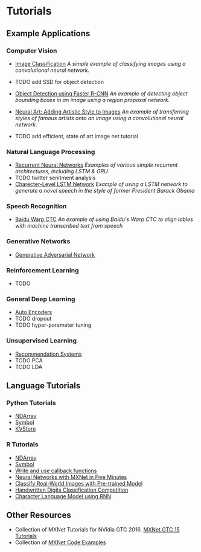 # Tutorials

## Example Applications

### Computer Vision

- [Image Classification](http://mxnet.io/tutorials/computer_vision/image_classification.html) 
*A simple example of classifying images using a convolutional neural network.*

- TODO add SSD for object detection

- [Object Detection using Faster R-CNN](http://mxnet.io/tutorials/computer_vision/detection.html)
*An example of detecting object bounding boxes in an image using a region proposal network.*

- [Neural Art: Adding Artistic Style to Images](http://mxnet.io/tutorials/computer_vision/neural_art.html)
*An example of transferring styles of famous artists onto an image using a convolutional neural network.*

- TODO add efficient, state of art image net tutorial

### Natural Language Processing

- [Recurrent Neural Networks](http://mxnet.io/tutorials/nlp/rnn.html)
*Examples of various simple recurrent architectures, including LSTM & GRU*
- TODO twitter senitment analysis
- [Charecter-Level LSTM Network](https://github.com/dmlc/mxnet-notebooks/blob/master/python/tutorials/char_lstm.ipynb)
*Example of using a LSTM network to generate a novel speech in the style of former President Barack Obama*

### Speech Recognition

- [Baidu Warp CTC](http://mxnet.io/tutorials/speech_recognition/baidu_warp_ctc.html)
*An example of using Baidu's Warp CTC to align lables with machine transcribed text from speech*

### Generative Networks

- [Generative Adversarial Network](http://mxnet.io/tutorials/unsupervised_learning/gan.html)

### Reinforcement Learning

- TODO

### General Deep Learning

- [Auto Encoders](http://mxnet.io/tutorials/unsupervised_learning/auto_encoders.html)
- TODO dropout
- TODO hyper-parameter tuning

### Unsupervised Learning

- [Recommendation Systems](http://mxnet.io/tutorials/general_ml/recommendation_systems.html)
- TODO PCA
- TODO LDA

## Language Tutorials 

### Python Tutorials
- [NDArray](http://mxnet.io/tutorials/python/ndarray.html)
- [Symbol](http://mxnet.io/tutorials/python/symbol.html)
- [KVStore](http://mxnet.io/tutorials/python/kvstore.html)

### R Tutorials
- [NDArray](http://mxnet.io/tutorials/r/ndarray.html)
- [Symbol](http://mxnet.io/tutorials/r/symbol.html)
- [Write and use callback functions](http://mxnet.io/tutorials/r/CallbackFunctionTutorial.html)
- [Neural Networks with MXNet in Five Minutes](http://mxnet.io/tutorials/r/fiveMinutesNeuralNetwork.html)
- [Classify Real-World Images with Pre-trained Model](http://mxnet.io/tutorials/r/classifyRealImageWithPretrainedModel.html)
- [Handwritten Digits Classification Competition](http://mxnet.io/tutorials/r/mnistCompetition.html)
- [Character Language Model using RNN](http://mxnet.io/tutorials/r/charRnnModel.html)

## Other Resources
- Collection of MXNet Tutorials for NVidia GTC 2016. [MXNet GTC 15 Tutorials](https://github.com/dmlc/mxnet-gtc-tutorial)
- Collection of [MXNet Code Examples](https://github.com/dmlc/mxnet/tree/master/example)